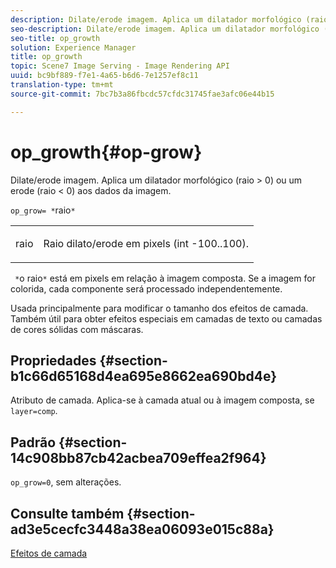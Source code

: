 ```yaml
---
description: Dilate/erode imagem. Aplica um dilatador morfológico (raio > 0) ou um erode (raio < 0) aos dados da imagem.
seo-description: Dilate/erode imagem. Aplica um dilatador morfológico (raio > 0) ou um erode (raio < 0) aos dados da imagem.
seo-title: op_growth
solution: Experience Manager
title: op_growth
topic: Scene7 Image Serving - Image Rendering API
uuid: bc9bf889-f7e1-4a65-b6d6-7e1257ef8c11
translation-type: tm+mt
source-git-commit: 7bc7b3a86fbcdc57cfdc31745fae3afc06e44b15

---
```



# op_growth{#op-grow}

Dilate/erode imagem. Aplica um dilatador morfológico (raio > 0) ou um erode (raio &lt; 0) aos dados da imagem.

`op_grow= *`raio`*`

<table id="simpletable_3BAA4523D29E447FA7A4C9009B3E8344"> 
 <tr class="strow"> 
  <td class="stentry"> <p><span class="codeph"><span class="varname"> raio</span></span> </p> </td> 
  <td class="stentry"> <p>Raio dilato/erode em pixels (int -100..100). </p></td> 
 </tr> 
</table>

` *`o raio`*` está em pixels em relação à imagem composta. Se a imagem for colorida, cada componente será processado independentemente.

Usada principalmente para modificar o tamanho dos efeitos de camada. Também útil para obter efeitos especiais em camadas de texto ou camadas de cores sólidas com máscaras.

## Propriedades {#section-b1c66d65168d4ea695e8662ea690bd4e}

Atributo de camada. Aplica-se à camada atual ou à imagem composta, se `layer=comp`.

## Padrão {#section-14c908bb87cb42acbea709effea2f964}

`op_grow=0`, sem alterações.

## Consulte também {#section-ad3e5cecfc3448a38ea06093e015c88a}

[Efeitos de camada](../../../../../is-api/http-ref/image-serving-api-ref/c-http-protocol-reference/c-syntax-and-features/r-layer-effects.md#reference-82a6b5311b3d4471ad2799adb3b2201c)
